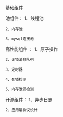 基础组件

池组件：
    1、线程池

    2、内存池

    3、mysql连接池

高性能组件 ：
    1、原子操作

    2、无锁消息队列

    3、定时器

    4、死锁检测

    5、内存泄漏检测

开源组件：
    1、异步日志

    2、应用层协议设计